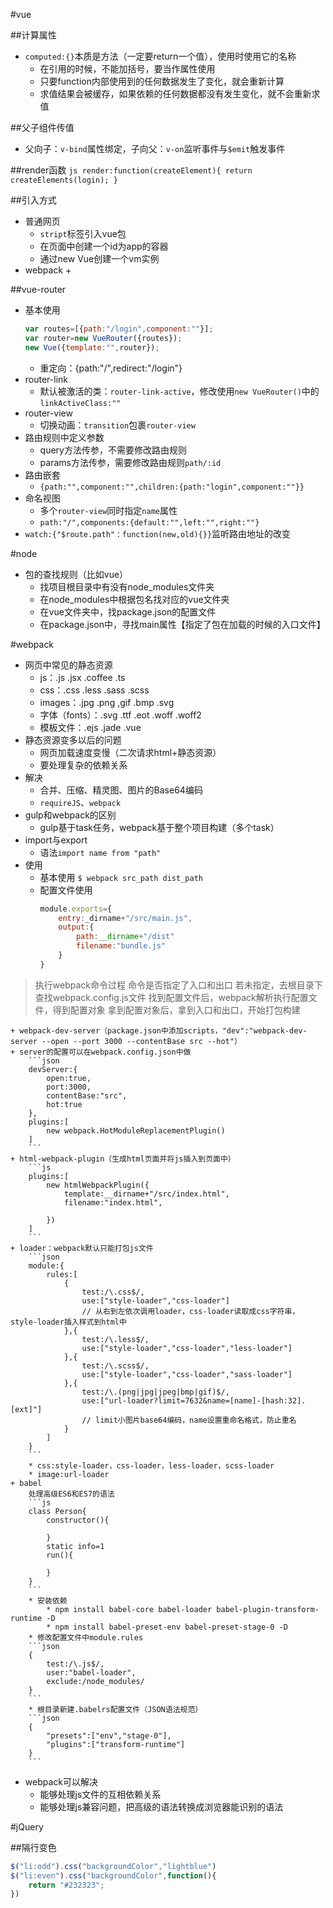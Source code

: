 #vue

##计算属性
- `computed:{}`本质是方法（一定要return一个值），使用时使用它的名称
    + 在引用的时候，不能加括号，要当作属性使用
    + 只要function内部使用到的任何数据发生了变化，就会重新计算
    + 求值结果会被缓存，如果依赖的任何数据都没有发生变化，就不会重新求值

##父子组件传值
- 父向子：`v-bind`属性绑定，子向父：`v-on`监听事件与`$emit`触发事件  

##render函数
    ```js
    render:function(createElement){
        return createElements(login);
    }
    ```

##引入方式
- 普通网页
    + `stript`标签引入vue包
    + 在页面中创建一个id为app的容器
    + 通过new Vue创建一个vm实例
- webpack
    + 

##vue-router
- 基本使用
    ```js
    var routes=[{path:"/login",component:""}];
    var router=new VueRouter({routes});
    new Vue({template:"",router});
    ```
    + 重定向：{path:"/",redirect:"/login"}
- router-link
    - 默认被激活的类：`router-link-active`，修改使用`new VueRouter()`中的`linkActiveClass:""`
- router-view
    - 切换动画：`transition`包裹`router-view`
- 路由规则中定义参数
    - query方法传参，不需要修改路由规则  
    - params方法传参，需要修改路由规则`path/:id`
- 路由嵌套
    - `{path:"",component:"",children:{path:"login",component:""}}`
- 命名视图
    + 多个`router-view`同时指定`name`属性
    + `path:"/",components:{default:"",left:"",right:""}`
- `watch:{"$route.path"：function(new,old){}}`监听路由地址的改变

 

#node
- 包的查找规则（比如vue）
    + 找项目根目录中有没有node_modules文件夹
    + 在node_modules中根据包名找对应的vue文件夹
    + 在vue文件夹中，找package.json的配置文件
    + 在package.json中，寻找main属性【指定了包在加载的时候的入口文件】

#webpack
- 网页中常见的静态资源
    + js：.js .jsx .coffee .ts
    + css：.css .less .sass .scss
    + images：.jpg .png ,gif .bmp .svg
    + 字体（fonts）：.svg .ttf .eot .woff .woff2
    + 模板文件：.ejs .jade .vue
- 静态资源变多以后的问题
    + 网页加载速度变慢（二次请求html+静态资源）
    + 要处理复杂的依赖关系
- 解决
    + 合并、压缩、精灵图、图片的Base64编码
    + `requireJS`、`webpack`
- gulp和webpack的区别
    + gulp基于task任务，webpack基于整个项目构建（多个task）
- import与export
    + 语法`import name from "path"`
- 使用
    + 基本使用 `$ webpack src_path dist_path`
    + 配置文件使用 
        ```js
        module.exports={
            entry:_dirname+"/src/main.js",
            output:{
                path:__dirname+"/dist"
                filename:"bundle.js"
            }
        }
        ```
>执行webpack命令过程
>命令是否指定了入口和出口
>若未指定，去根目录下查找webpack.config.js文件
>找到配置文件后，webpack解析执行配置文件，得到配置对象
>拿到配置对象后，拿到入口和出口，开始打包构建  

    + webpack-dev-server（package.json中添加scripts，"dev":"webpack-dev-server --open --port 3000 --contentBase src --hot"）
    + server的配置可以在webpack.config.json中做
        ```json
        devServer:{
            open:true,
            port:3000,
            contentBase:"src",
            hot:true
        },
        plugins:[
            new webpack.HotModuleReplacementPlugin()
        ]
        ```
    + html-webpack-plugin（生成html页面并将js插入到页面中）
        ```js
        plugins:[
            new htmlWebpackPlugin({
                template:__dirname+"/src/index.html",
                filename:"index.html",

            })
        ]
        ```
    + loader：webpack默认只能打包js文件
        ```json
        module:{
            rules:[
                {
                    test:/\.css$/,
                    use:["style-loader","css-loader"]
                    // 从右到左依次调用loader，css-loader读取成css字符串，style-loader插入样式到html中
                },{
                    test:/\.less$/,
                    use:["style-loader","css-loader","less-loader"]
                },{
                    test:/\.scss$/,
                    use:["style-loader","css-loader","sass-loader"]
                },{
                    test:/\.(png|jpg|jpeg|bmp|gif)$/,
                    use:["url-loader?limit=7632&name=[name]-[hash:32].[ext]"]
                    // limit小图片base64编码，name设置重命名格式，防止重名
                }
            ]
        }
        ```
        * css:style-loader，css-loader，less-loader，scss-loader
        * image:url-loader
    + babel
        处理高级ES6和ES7的语法
        ```js
        class Person{
            constructor(){

            }
            static info=1
            run(){

            }
        }
        ```
        * 安装依赖
            * npm install babel-core babel-loader babel-plugin-transform-runtime -D
            * npm install babel-preset-env babel-preset-stage-0 -D
        * 修改配置文件中module.rules
        ```json
        {
            test:/\.js$/,
            user:"babel-loader",
            exclude:/node_modules/
        }
        ```
        * 根目录新建.babelrs配置文件（JSON语法规范）
        ```json
        {
            "presets":["env","stage-0"],
            "plugins":["transform-runtime"]
        }
        ```
    
- webpack可以解决
    + 能够处理js文件的互相依赖关系
    + 能够处理js兼容问题，把高级的语法转换成浏览器能识别的语法

#jQuery

##隔行变色
```js
$("li:odd").css("backgroundColor","lightblue")
$("li:even").css("backgroundColor",function(){
    return "#232323";
})  
```
